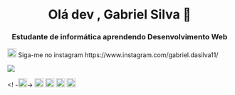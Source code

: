 <h1 align = "center"> Olá dev , Gabriel Silva 🤘 </h1>
<h3 align = "center"> Estudante de informática aprendendo Desenvolvimento Web </h3>
 
 <p align = "left">
 <p align = "left">
<img src = "https://cdn.jsdelivr.net/npm/simple-icons@3.0.1 /icons/instagram.svg" alt= "instagram" width "20" height="20"/>
    Siga-me no instagram https://www.instagram.com/gabriel.dasilva11/
</p>
<a href="https://github.com/gabrielsillva/github-readme-stats">
  
  <img align = "center" src = "https://github-readme-stats.vercel.app/api/top-langs/?username=gabrielsillva&layout=compact&theme=radical" />
</a>

</p>

<p align = "left">

  <! -<img src = "https://devicons.github.io/devicon/devicon.git/icons/react/react-original-wordmark.svg" alt = "react" width = "20" height = "20" />->
<img src = "https://devicons.github.io/devicon/devicon.git/icons/css3/css3-original-wordmark.svg" alt = "css3" width = "20" height = "20" />
<img src = "https://devicons.github.io/devicon/devicon.git/icons/html5/html5-original-wordmark.svg" alt = "html5" width = "20" height = "20" />
<img src = "https://devicons.github.io/devicon/devicon.git/icons/python/python-original.svg" alt = "python" width = "20" height = "20" />
 <img src = "https://devicons.github.io/devicon/devicon.git/icons/javascript/javascript-original.svg" alt = "javascript" width = "20" height = "20" />


</p>

